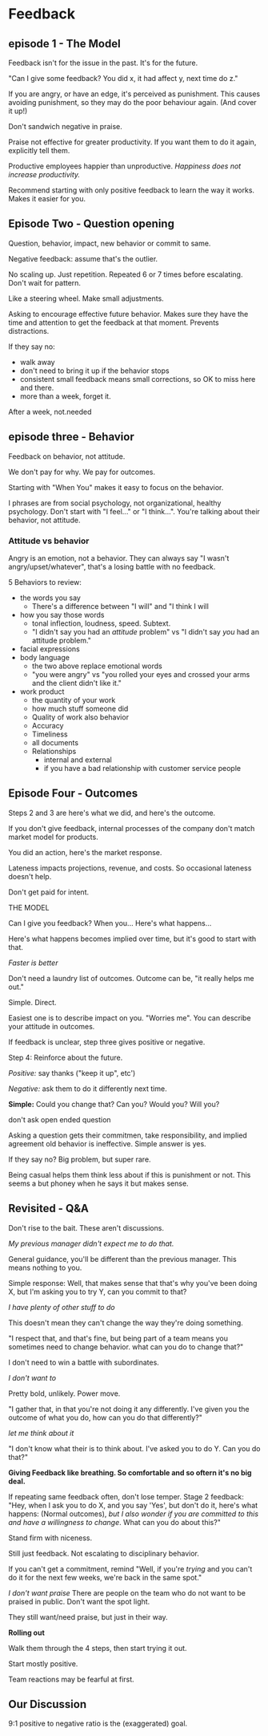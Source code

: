  # Feedback

## episode 1 - The Model

Feedback isn't for the issue in the past. It's for the future.

"Can I give some feedback? You did x, it had affect y, next time do z."

If you are angry, or have an edge, it's perceived as punishment. This causes avoiding punishment, so they may do the poor behaviour again. (And cover it up!)

Don't sandwich negative in praise.

Praise not effective for greater productivity. If you want them to do it again, explicitly tell them.

Productive employees happier than unproductive. *Happiness does not increase productivity.*

Recommend starting with only positive feedback to learn the way it works. Makes it easier for you.

## Episode Two - Question opening

Question, behavior, impact, new behavior or commit to same.

Negative feedback: assume that's the outlier.

No scaling up. Just repetition. Repeated 6 or 7 times before escalating. Don't wait for pattern.

Like a steering wheel. Make small adjustments.

Asking to encourage effective future behavior. Makes sure they have the time and attention to get the feedback at that moment. Prevents distractions.

If they say no:
- walk away
- don't need to bring it up if the behavior stops
- consistent small feedback means small corrections, so OK to miss here and there.
- more than a week, forget it.

After a week, not.needed

## episode three - Behavior

Feedback on behavior, not attitude.

We don't pay for why. We pay for outcomes.

Starting with "When You" makes it easy to focus on the behavior.

I phrases are from social psychology, not organizational, healthy psychology. Don't start with "I feel..." or "I think...". You're talking about their behavior, not attitude. 

### Attitude vs behavior

Angry is an emotion, not a behavior. They can always say "I wasn't angry/upset/whatever", that's a losing battle with no feedback.

5 Behaviors to review:
 - the words you say
    - There's a difference between "I will" and "I think I will
 - how you say those words
    - tonal inflection, loudness, speed. Subtext.
    - "I didn't say you had an *attitude* problem" vs "I didn't say *you* had an attitude problem."
 - facial expressions
 - body language
    - the two above replace emotional words
    - "you were angry" vs "you rolled your eyes and crossed your arms and the client didn't like it."
 - work product
    - the quantity of your work
    - how much stuff someone did
    - Quality of work also behavior
    - Accuracy
    - Timeliness
    - all documents
    - Relationships
        - internal and external
        - if you have a bad relationship with customer service people

## Episode Four - Outcomes

Steps 2 and 3 are here's what we did, and here's the outcome.

If you don't give feedback, internal processes of the company don't match market model for products.

You did an action, here's the market response.

Lateness impacts projections, revenue, and costs. So occasional lateness doesn't help.

Don't get paid for intent.

THE MODEL

Can I give you feedback?
When you...
Here's what happens...

Here's what happens becomes implied over time, but it's good to start with that.

*Faster is better*

Don't need a laundry list of outcomes. Outcome can be, "it really helps me out."

Simple. Direct.

Easiest one is to describe impact on you.  "Worries me". You can describe your attitude in outcomes. 

If feedback is unclear, step three gives positive or negative.

Step 4:
Reinforce about the future.

*Positive:* say thanks ("keep it up", etc')

*Negative:* ask them to do it differently next time.

**Simple:** Could you change that? Can you? Would you? Will you? 

don't ask open ended question

Asking a question gets their commitmen,  take responsibility, and implied agreement old behavior is ineffective. Simple answer is yes.

If they say no? Big problem,  but super rare. 

Being casual helps them think less about if this is punishment or not. This seems a but phoney when he says it but makes sense.

## Revisited - Q&A

Don't rise to the bait. These aren't discussions. 

*My previous manager didn't expect me to do that.*

General guidance, you'll be different than the previous manager. This means nothing to you. 

Simple response: Well, that makes sense that that's why you've been doing X, but I'm asking you to try Y, can you commit to that? 

*I have plenty of other stuff to do*

This doesn't mean they can't change the way they're doing something.  

"I respect that, and that's fine, but being part of a team means you sometimes need to change behavior. what can you do to change that?" 

I don't need to win a battle with subordinates. 

*I don't want to*

Pretty bold, unlikely. Power move. 

"I gather that, in that you're not doing it any differently. I've given you the outcome of what you do, how can you do that differently?"

*let me think about it*

"I don't know what their is to think about. I've asked you to do Y. Can you do that?" 

**Giving Feedback like breathing. So comfortable and so oftern it's no big deal.**

If repeating same feedback often, don't lose temper. 
Stage 2 feedback: 
"Hey, when I ask you to do X, and you say 'Yes', but don't do it, here's what happens: (Normal outcomes), *but I also wonder if you are committed to this and have a willingness to change*. What can you do about this?" 

Stand firm with niceness. 

Still just feedback. Not escalating to disciplinary behavior. 

If you can't get a commitment, remind "Well, if you're *trying* and you can't do it for the next few weeks, we're back in the same spot."

*I don't want praise*
There are people on the team who do not want to be praised in public. Don't want the spot light. 

They still want/need praise, but just in their way. 


**Rolling out**

Walk them through the 4 steps, then start trying it out.

Start mostly positive.

Team reactions may be fearful at first. 



## Our Discussion

9:1 positive to negative ratio is the (exaggerated) goal.





